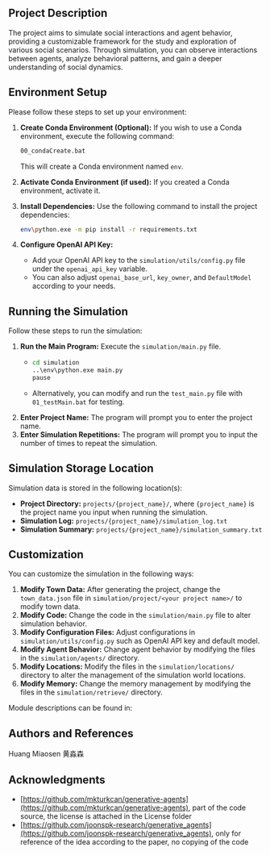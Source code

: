 ## Project Description

The project aims to simulate social interactions and agent behavior, providing a customizable framework for the study and exploration of various social scenarios. Through simulation, you can observe interactions between agents, analyze behavioral patterns, and gain a deeper understanding of social dynamics.

## Environment Setup

Please follow these steps to set up your environment:

1. **Create Conda Environment (Optional):** If you wish to use a Conda environment, execute the following command:

   ```bash
   00_condaCreate.bat
   ```

   This will create a Conda environment named `env`.

2. **Activate Conda Environment (if used):** If you created a Conda environment, activate it.

3. **Install Dependencies:** Use the following command to install the project dependencies:

   ```bash
   env\python.exe -m pip install -r requirements.txt
   ```

4. **Configure OpenAI API Key:**

   *   Add your OpenAI API key to the `simulation/utils/config.py` file under the `openai_api_key` variable.
   *   You can also adjust `openai_base_url`, `key_owner`, and `DefaultModel` according to your needs.

## Running the Simulation

Follow these steps to run the simulation:

1. **Run the Main Program:** Execute the `simulation/main.py` file.
    * ```bash
      cd simulation
      ..\env\python.exe main.py
      pause
      ```
    
    *   Alternatively, you can modify and run the `test_main.py` file with `01_testMain.bat` for testing.
2. **Enter Project Name:** The program will prompt you to enter the project name.
3. **Enter Simulation Repetitions:** The program will prompt you to input the number of times to repeat the simulation.

## Simulation Storage Location

Simulation data is stored in the following location(s):

*   **Project Directory:** `projects/{project_name}/`, where `{project_name}` is the project name you input when running the simulation.
*   **Simulation Log:** `projects/{project_name}/simulation_log.txt`
*   **Simulation Summary:** `projects/{project_name}/simulation_summary.txt`

## Customization

You can customize the simulation in the following ways:

1. **Modify Town Data:** After generating the project, change the `town_data.json` file in `simulation/project/<your project name>/` to modify town data.
2. **Modify Code:** Change the code in the `simulation/main.py` file to alter simulation behavior.
3. **Modify Configuration Files:** Adjust configurations in `simulation/utils/config.py` such as OpenAI API key and default model.
4. **Modify Agent Behavior:** Change agent behavior by modifying the files in the `simulation/agents/` directory.
5. **Modify Locations:** Modify the files in the `simulation/locations/` directory to alter the management of the simulation world locations.
6. **Modify Memory:** Change the memory management by modifying the files in the `simulation/retrieve/` directory.

Module descriptions can be found in:

## Authors and References

Huang Miaosen 黄淼森

## Acknowledgments

- [https://github.com/mkturkcan/generative-agents](https://github.com/mkturkcan/generative-agents), part of the code source, the license is attached in the License folder
- [https://github.com/joonspk-research/generative_agents](https://github.com/joonspk-research/generative_agents), only for reference of the idea according to the paper, no copying of the code